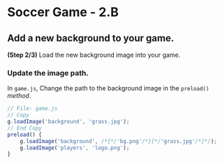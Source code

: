 # Soccer Game - 2.B

## Add a new background to your game.

**(Step 2/3)** Load the new background image into your game.

### Update the image path.

In `game.js`, Change the path to the background image in the `preload()` _method_.

```javascript
// File: game.js
// Copy
g.loadImage('background', 'grass.jpg');
// End Copy
preload() {
    g.loadImage('background', /*{*/'bg.png'/*}[*/'grass.jpg'/*]*/);
    g.loadImage('players', 'logo.png');
}
```
